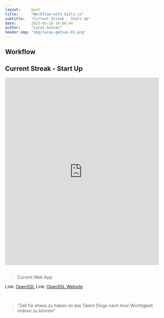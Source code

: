 ```yaml
---
layout:     post
title:      "Workflow with Sails.js"
subtitle:   "Current Streak - Start Up"
date:       2015-05-18 14:00:44
author:     "Lucas Gatsas"
header-img: "img/lucas-gatsas-01.png"
---
```

<h2 class="section-heading">Workflow</h2>
<h2 class="section-heading">Current Streak - Start Up</h2>






<iframe width="100%" height="615" src="https://www.youtube.com/embed/f4E_9_FVd7s" frameborder="0" allowfullscreen></iframe>
<br><br>

<blockquote> Current Web App</blockquote>



Link: <a href="https://github.com/openssl/openssl">OpenSSL</a> Link: <a href="http://www.openssl.org/source/">OpenSSL Website</a>


<br>
<blockquote>
“Zeit für etwas zu haben ist das Talent Dinge nach ihrer Wichtigkeit ordnen zu können” 
</blockquote>

